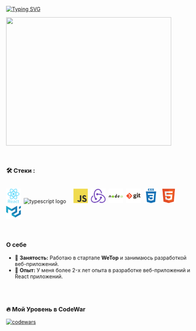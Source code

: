 
[![Typing SVG](https://readme-typing-svg.herokuapp.com?color=%2336BCF7&lines=Привет,я+Ислам+Я+frontend+developer)](https://git.io/typing-svg)
<br>

  <img src="https://github.com/ISSHEB/issheb/assets/130592876/61a764b9-4f3b-435f-af18-f03aa852c4ad" title="" alt="" width="450" height="350"/>&nbsp;

<br>

### :hammer_and_wrench: Стеки :

<br>
<div>
  <img src="https://github.com/devicons/devicon/blob/master/icons/react/react-original-wordmark.svg" title="React" alt="React" width="40" height="40"/>&nbsp;
  <img src="https://cdn.jsdelivr.net/gh/devicons/devicon/icons/typescript/typescript-original.svg" height="40" alt="typescript logo"  />
  <img width="12" />
  <img src="https://github.com/devicons/devicon/blob/master/icons/javascript/javascript-original.svg" title="JavaScript" alt="JavaScript" width="40" height="40"/>&nbsp;
  <img src="https://github.com/devicons/devicon/blob/master/icons/redux/redux-original.svg" title="Redux" alt="Redux " width="40" height="40"/>&nbsp;
  <img src="https://github.com/devicons/devicon/blob/master/icons/nodejs/nodejs-original-wordmark.svg" title="NodeJS" alt="NodeJS" width="40" height="40"/>&nbsp;
  <img src="https://github.com/devicons/devicon/blob/master/icons/git/git-original-wordmark.svg" title="Git" alt="Git" width="40" height="40"/>&nbsp;
  <img src="https://github.com/devicons/devicon/blob/master/icons/css3/css3-plain-wordmark.svg"  title="CSS3" alt="CSS" width="40" height="40"/>&nbsp;
  <img src="https://github.com/devicons/devicon/blob/master/icons/html5/html5-original.svg" title="HTML5" alt="HTML" width="40" height="40"/>&nbsp;
  <img src="https://github.com/devicons/devicon/blob/master/icons/materialui/materialui-original.svg" title="Material UI" alt="Material UI" width="40" height="40"/>&nbsp;
</div>
<br>
<br>

 ### О себе
- 💼 **Занятость:** Работаю в стартапе **WeTop** и занимаюсь разработкой веб-приложений.<br>
- 🌱 **Опыт:** У меня более 2-x лет опыта в разработке веб-приложений и React приложений.
<br>
<br>
 
### :fire: Мой Уровень в CodeWar
[![codewars](https://www.codewars.com/users/Islam123/badges/large)](https://www.codewars.com/users/Islam123) 
